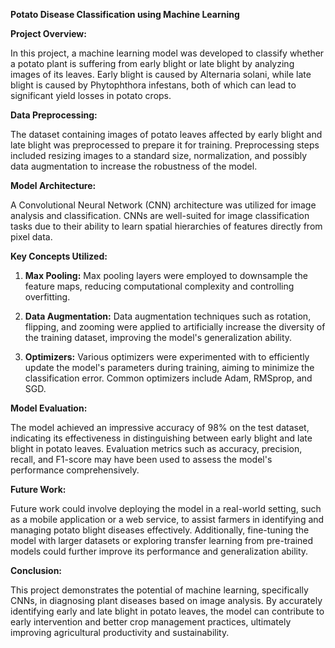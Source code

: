 **Potato Disease Classification using Machine Learning**

**Project Overview:**

In this project, a machine learning model was developed to classify whether a potato plant is suffering from early blight or late blight by analyzing images of its leaves. Early blight is caused by Alternaria solani, while late blight is caused by Phytophthora infestans, both of which can lead to significant yield losses in potato crops.

**Data Preprocessing:**

The dataset containing images of potato leaves affected by early blight and late blight was preprocessed to prepare it for training. Preprocessing steps included resizing images to a standard size, normalization, and possibly data augmentation to increase the robustness of the model.

**Model Architecture:**

A Convolutional Neural Network (CNN) architecture was utilized for image analysis and classification. CNNs are well-suited for image classification tasks due to their ability to learn spatial hierarchies of features directly from pixel data.

**Key Concepts Utilized:**

1. **Max Pooling:** Max pooling layers were employed to downsample the feature maps, reducing computational complexity and controlling overfitting.

2. **Data Augmentation:** Data augmentation techniques such as rotation, flipping, and zooming were applied to artificially increase the diversity of the training dataset, improving the model's generalization ability.

3. **Optimizers:** Various optimizers were experimented with to efficiently update the model's parameters during training, aiming to minimize the classification error. Common optimizers include Adam, RMSprop, and SGD.

**Model Evaluation:**

The model achieved an impressive accuracy of 98% on the test dataset, indicating its effectiveness in distinguishing between early blight and late blight in potato leaves. Evaluation metrics such as accuracy, precision, recall, and F1-score may have been used to assess the model's performance comprehensively.

**Future Work:**

Future work could involve deploying the model in a real-world setting, such as a mobile application or a web service, to assist farmers in identifying and managing potato blight diseases effectively. Additionally, fine-tuning the model with larger datasets or exploring transfer learning from pre-trained models could further improve its performance and generalization ability.

**Conclusion:**

This project demonstrates the potential of machine learning, specifically CNNs, in diagnosing plant diseases based on image analysis. By accurately identifying early and late blight in potato leaves, the model can contribute to early intervention and better crop management practices, ultimately improving agricultural productivity and sustainability.
